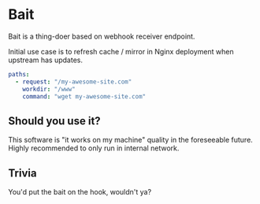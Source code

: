# Bait

Bait is a thing-doer based on webhook receiver endpoint.

Initial use case is to refresh cache / mirror in Nginx deployment when upstream has updates.

```yaml
paths:
  - request: "/my-awesome-site.com"
    workdir: "/www"
    command: "wget my-awesome-site.com"
```

## Should you use it?

This software is "it works on my machine" quality in the foreseeable future. Highly recommended to only run in internal network.

## Trivia

You'd put the bait on the hook, wouldn't ya?
